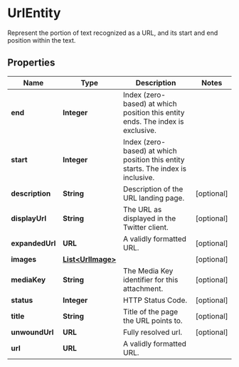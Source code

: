

# UrlEntity

Represent the portion of text recognized as a URL, and its start and end position within the text.

## Properties

| Name | Type | Description | Notes |
|------------ | ------------- | ------------- | -------------|
|**end** | **Integer** | Index (zero-based) at which position this entity ends.  The index is exclusive. |  |
|**start** | **Integer** | Index (zero-based) at which position this entity starts.  The index is inclusive. |  |
|**description** | **String** | Description of the URL landing page. |  [optional] |
|**displayUrl** | **String** | The URL as displayed in the Twitter client. |  [optional] |
|**expandedUrl** | **URL** | A validly formatted URL. |  [optional] |
|**images** | [**List&lt;UrlImage&gt;**](UrlImage.md) |  |  [optional] |
|**mediaKey** | **String** | The Media Key identifier for this attachment. |  [optional] |
|**status** | **Integer** | HTTP Status Code. |  [optional] |
|**title** | **String** | Title of the page the URL points to. |  [optional] |
|**unwoundUrl** | **URL** | Fully resolved url. |  [optional] |
|**url** | **URL** | A validly formatted URL. |  |



